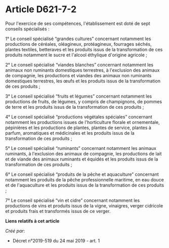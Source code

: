 # Article D621-7-2

Pour l'exercice de ses compétences, l'établissement est doté de sept conseils spécialisés :

1° Le conseil spécialisé “grandes cultures” concernant notamment les productions de céréales, oléagineux, protéagineux,
fourrages séchés, plantes textiles, betteraves et les produits issus de la transformation de ces produits notamment le sucre
et l'alcool éthylique d'origine agricole ;

2° Le conseil spécialisé “viandes blanches” concernant notamment les animaux non ruminants domestiques terrestres, à
l'exclusion des animaux de compagnie, les productions et viandes des animaux non ruminants domestiques terrestres, les œufs
et les produits issus de la transformation de ces produits ;

3° Le conseil spécialisé “fruits et légumes” concernant notamment les productions de fruits, de légumes, y compris de
champignons, de pommes de terre et les produits issus de la transformation de ces produits ;

4° Le conseil spécialisé “productions végétales spéciales” concernant notamment les productions issues de l'horticulture
florale et ornementale, pépinières et les productions de plantes, plantes de service, plantes à parfum, aromatiques et
médicinales et les produits issus de la transformation de ces produits ;

5° Le conseil spécialisé “ruminants” concernant notamment les animaux ruminants, à l'exclusion des animaux de compagnie, les
productions de lait et de viande des animaux ruminants et équidés et les produits issus de la transformation de ces
produits ;

6° Le conseil spécialisé “produits de la pêche et aquaculture” concernant notamment les produits de la pêche professionnelle
maritime, en eau douce et de l'aquaculture et les produits issus de la transformation de ces produits ;

7° Le conseil spécialisé “vin et cidre” concernant notamment les productions de vins et produits issus de la vigne,
vinaigres, verger cidricole et produits frais et transformés issus de ce verger.

**Liens relatifs à cet article**

_Créé par_:

  - Décret n°2019-519 du 24 mai 2019 - art. 1
